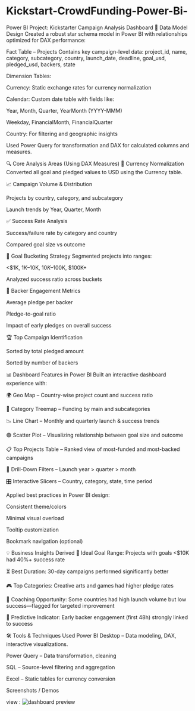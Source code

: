 # Kickstart-CrowdFunding-Power-Bi-
Power BI Project: Kickstarter Campaign Analysis Dashboard
🧩 Data Model Design
Created a robust star schema model in Power BI with relationships optimized for DAX performance:

Fact Table – Projects
Contains key campaign-level data:
project_id, name, category, subcategory, country, launch_date, deadline, goal_usd, pledged_usd, backers, state

Dimension Tables:

Currency: Static exchange rates for currency normalization

Calendar: Custom date table with fields like:

Year, Month, Quarter, YearMonth (YYYY-MMM)

Weekday, FinancialMonth, FinancialQuarter

Country: For filtering and geographic insights

Used Power Query for transformation and DAX for calculated columns and measures.

🔍 Core Analysis Areas (Using DAX Measures)
💱 Currency Normalization
Converted all goal and pledged values to USD using the Currency table.

📈 Campaign Volume & Distribution

Projects by country, category, and subcategory

Launch trends by Year, Quarter, Month

✅ Success Rate Analysis

Success/failure rate by category and country

Compared goal size vs outcome

🎯 Goal Bucketing Strategy
Segmented projects into ranges:

<$1K, $1K–$10K, $10K–$100K, $100K+

Analyzed success ratio across buckets

🤝 Backer Engagement Metrics

Average pledge per backer

Pledge-to-goal ratio

Impact of early pledges on overall success

🏆 Top Campaign Identification

Sorted by total pledged amount

Sorted by number of backers

📊 Dashboard Features in Power BI
Built an interactive dashboard experience with:

🌍 Geo Map – Country-wise project count and success ratio

🔳 Category Treemap – Funding by main and subcategories

📉 Line Chart – Monthly and quarterly launch & success trends

🟢 Scatter Plot – Visualizing relationship between goal size and outcome

📋 Top Projects Table – Ranked view of most-funded and most-backed campaigns

📅 Drill-Down Filters – Launch year > quarter > month

🎛️ Interactive Slicers – Country, category, state, time period

Applied best practices in Power BI design:

Consistent theme/colors

Minimal visual overload

Tooltip customization

Bookmark navigation (optional)

💡 Business Insights Derived
🏁 Ideal Goal Range: Projects with goals <$10K had 40%+ success rate

⏳ Best Duration: 30-day campaigns performed significantly better

🎮 Top Categories: Creative arts and games had higher pledge rates

📌 Coaching Opportunity: Some countries had high launch volume but low success—flagged for targeted improvement

🚀 Predictive Indicator: Early backer engagement (first 48h) strongly linked to success

🛠 Tools & Techniques Used
Power BI Desktop – Data modeling, DAX, interactive visualizations.

Power Query – Data transformation, cleaning

SQL – Source-level filtering and aggregation

Excel – Static tables for currency conversion

Screenshots / Demos

view : ![dashboard preview](<img width="1273" height="710" alt="power bi" src="https://github.com/user-attachments/assets/e0697bd4-0c01-4f5e-8da5-cff74552294d" />)

